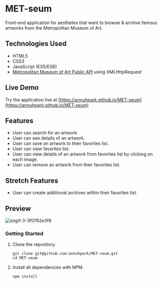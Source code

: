 # MET-seum

Front-end application for aesthetes that want to browse & archive famous artworks from the Metropolitan Museum of Art. 

## Technologies Used

- HTML5
- CSS3
- JavaScript (ES5/ES6)
- [Metropolitan Museum of Art Public API](https://metmuseum.github.io/ "Metropolitan Museum of Art Public API") using XMLHttpRequest

## Live Demo

Try the application live at [https://annuhpark.github.io/MET-seum](https://annuhpark.github.io/MET-seum)

## Features

- User can search for an artwork.
- User can see details of an artwork.
- User can save an artwork to their favorites list.
- User can view favorites list.
- User can view details of an artwork from favorites list by clicking on each image.
- User can remove an artwork from their favorites list.

## Stretch Features

- User can create additional archives within their favorites list.

## Preview

![ezgif-3-3f0762e3f8](https://user-images.githubusercontent.com/69396309/174685105-e9923179-ba0d-4999-9455-221c111b7cd2.gif)


### Getting Started

1. Clone the repository.

    ```shell
    git clone git@github.com:annuhpark/MET-seum.git
    cd MET-seum
    ```

2. Install all dependencies with NPM.

    ```shell
    npm install
    ```
